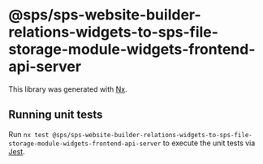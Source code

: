 # @sps/sps-website-builder-relations-widgets-to-sps-file-storage-module-widgets-frontend-api-server

This library was generated with [Nx](https://nx.dev).

## Running unit tests

Run `nx test @sps/sps-website-builder-relations-widgets-to-sps-file-storage-module-widgets-frontend-api-server` to execute the unit tests via [Jest](https://jestjs.io).

